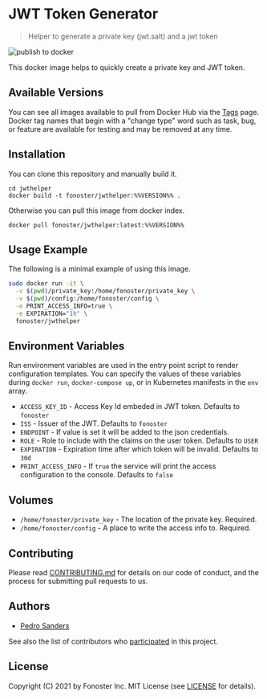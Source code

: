 # JWT Token Generator

> Helper to generate a private key (jwt.salt) and a jwt token

![publish to docker](https://github.com/fonoster/jwthelper/workflows/publish%20to%20docker%20hub/badge.svg)

This docker image helps to quickly create a private key and JWT token.

## Available Versions

You can see all images available to pull from Docker Hub via the [Tags](https://hub.docker.com/repository/registry-1.docker.io/fonoster/jwthelper/tags?page=1) page. Docker tag names that begin with a "change type" word such as task, bug, or feature are available for testing and may be removed at any time.

## Installation

You can clone this repository and manually build it.

```
cd jwthelper
docker build -t fonoster/jwthelper:%%VERSION%% .
```

Otherwise you can pull this image from docker index.

```
docker pull fonoster/jwthelper:latest:%%VERSION%%
```

## Usage Example

The following is a minimal example of using this image.

```bash
sudo docker run -it \
  -v $(pwd)/private_key:/home/fonoster/private_key \
  -v $(pwd)/config:/home/fonoster/config \
  -e PRINT_ACCESS_INFO=true \
  -e EXPIRATION="1h" \
  fonoster/jwthelper
```

## Environment Variables

Run environment variables are used in the entry point script to render configuration templates. You can specify the values of these variables during `docker run`, `docker-compose up`, or in Kubernetes manifests in the `env` array.

- `ACCESS_KEY_ID` - Access Key Id embeded in JWT token. Defaults to `fonoster`
- `ISS` - Issuer of the JWT. Defaults to `fonoster`
- `ENDPOINT` - If value is set it will be added to the json credentials.
- `ROLE` - Role to include with the claims on the user token. Defaults to `USER`
- `EXPIRATION` - Expiration time after which token will be invalid. Defaults to `30d`
- `PRINT_ACCESS_INFO` - If `true` the service will print the access configuration to the console. Defaults to `false`

## Volumes

- `/home/fonoster/private_key` - The location of the private key. Required.
- `/home/fonoster/config` - A place to write the access info to. Required.

## Contributing

Please read [CONTRIBUTING.md](https://github.com/fonoster/fonoster/blob/master/CONTRIBUTING.md) for details on our code of conduct, and the process for submitting pull requests to us.

## Authors

- [Pedro Sanders](https://github.com/psanders)

See also the list of contributors who [participated](https://github.com/fonoster/certshelper/contributors) in this project.

## License

Copyright (C) 2021 by Fonoster Inc. MIT License (see [LICENSE](https://github.com/fonoster/fonoster/blob/master/LICENSE) for details).
